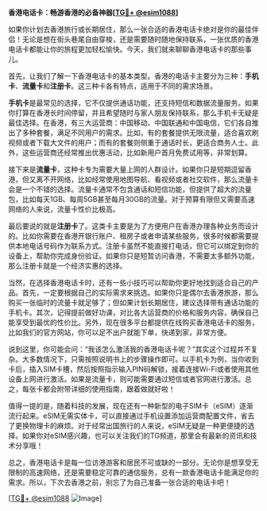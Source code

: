 **香港电话卡：畅游香港的必备神器[[TG💪+ @esim1088](https://t.me/s/esim1088)]**

如果你计划去香港旅行或长期居住，那么一张合适的香港电话卡绝对是你的最佳伴侣！无论是想在街头巷尾自由穿梭，还是需要随时随地保持联系，一张优质的香港电话卡都能让你的旅程更加轻松愉快。今天，我们就来聊聊香港电话卡的那些事儿。

首先，让我们了解一下香港电话卡的基本类型。香港的电话卡主要分为三种：**手机卡**、**流量卡**和**注册卡**。这三种卡各有特点，适用于不同的需求场景。

**手机卡**是最常见的选择，它不仅提供通话功能，还支持短信和数据流量服务。如果你打算在香港长时间停留，并且希望随时与家人朋友保持联系，那么手机卡无疑是最佳选择。在香港，有三大运营商：中国移动、中国联通和中国电信，它们各自推出了多种套餐，满足不同用户的需求。比如，有的套餐提供无限流量，适合喜欢刷视频或者下载大文件的用户；而有的套餐则侧重于通话时长，更适合商务人士。此外，这些运营商还经常推出优惠活动，比如新用户首月免费试用等，非常划算。

接下来是**流量卡**，这种卡专为需要大量上网的人群设计。如果你只是短期逗留香港，但又离不开网络，比如经常使用地图导航、看视频或者社交软件，那么流量卡会是一个不错的选择。流量卡通常不包含通话和短信功能，但提供了超大的流量包，比如每天1GB、每周5GB甚至每月30GB的流量。对于预算有限但又需要高速网络的人来说，流量卡性价比极高。

最后要说的就是**注册卡**了。这类卡主要是为了方便用户在香港办理各种业务而设计的。比如你需要在香港开银行账户、租房子或者申请某些服务，很多时候都需要提供本地电话号码作为联系方式。注册卡虽然不能直接打电话，但它可以绑定到你的设备上，帮助你完成身份验证。如果你只是短暂访问香港，不需要太多额外功能，那么注册卡就是一个经济实惠的选择。

当然，在选择香港电话卡时，还有一些小技巧可以帮助你更好地找到适合自己的产品。首先，一定要根据自己的实际需求来挑选。如果你只是偶尔去香港旅游，那么购买一张临时的流量卡就足够了；但如果计划长期居住，建议选择带有通话功能的手机卡。其次，记得提前做好功课，对比各大运营商的价格和服务内容，确保自己能享受到最优的性价比。另外，现在很多平台都提供在线购买香港电话卡的服务，比如我们的官方网站，你可以足不出户就能下单，快递到家，非常方便。

说到这里，你可能会问：“我该怎么激活我的香港电话卡呢？”其实这个过程并不复杂。大多数情况下，只需按照说明书上的步骤操作即可。以手机卡为例，当你收到卡后，插入SIM卡槽，然后按照指示输入PIN码解锁，接着连接Wi-Fi或者使用其他设备上网进行激活。如果是流量卡，则可能需要通过短信或者官网进行激活。总之，每张卡都会附带详细的使用指南，跟着做就好啦！

值得一提的是，随着科技的发展，现在还有一种新型的电子SIM卡（eSIM）逐渐流行起来。eSIM无需实体卡，可以直接通过手机设置添加运营商配置文件，省去了更换物理卡的麻烦。对于经常出国旅行的人来说，eSIM无疑是一种更便捷的选择。如果你对eSIM感兴趣，也可以关注我们的TG频道，那里会有最新的资讯和技术分享哦！

总之，香港电话卡是每一位访港游客和居民不可或缺的一部分。无论你是想享受无限制的高速网络，还是需要稳定可靠的通信服务，总有一款香港电话卡能满足你的需求。所以，下次去香港之前，别忘了为自己准备一张合适的电话卡吧！

[[TG💪+ @esim1088](https://t.me/s/esim1088) ![Image](https://i.postimg.cc/4NQfJmqS/Snipaste-2025-05-13-00-14-12.png)]